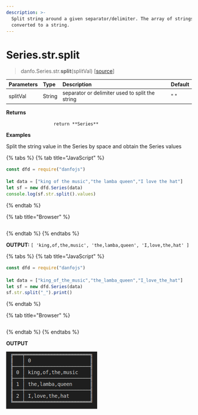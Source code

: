 ```yaml
---
description: >-
  Split string around a given separator/delimiter. The array of strings are then
  converted to a string.
---
```


# Series.str.split

> danfo.Series.str.**split**\(splitVal\) \[[source](https://github.com/opensource9ja/danfojs/blob/master/danfojs/src/core/strings.js#L250)\]

| Parameters | Type | Description | Default |
| :--- | :--- | :--- | :--- |
| splitVal | String | separator or delimiter used to split the string  | " " |

**Returns**

                      return **Series**

**Examples**

Split the string value in the Series by space and obtain the Series values

{% tabs %}
{% tab title="JavaScript" %}
```javascript
const dfd = require("danfojs")

let data = ["king of the music","the lamba queen","I love the hat"]
let sf = new dfd.Series(data)
console.log(sf.str.split().values)
```
{% endtab %}

{% tab title="Browser" %}
```

```
{% endtab %}
{% endtabs %}

**OUTPUT:**     `[ 'king,of,the,music', 'the,lamba,queen', 'I,love,the,hat' ]`

{% tabs %}
{% tab title="JavaScript" %}
```javascript
const dfd = require("danfojs")

let data = ["king_of_the_music","the_lamba_queen","I_love_the_hat"]
let sf = new dfd.Series(data)
sf.str.split("_").print()
```
{% endtab %}

{% tab title="Browser" %}
```

```
{% endtab %}
{% endtabs %}

**OUTPUT**

![](../../.gitbook/assets/series_str_split.png)

